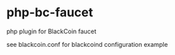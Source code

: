 php-bc-faucet
====================

php plugin for BlackCoin faucet 

see blackcoin.conf for blackcoind configuration example
